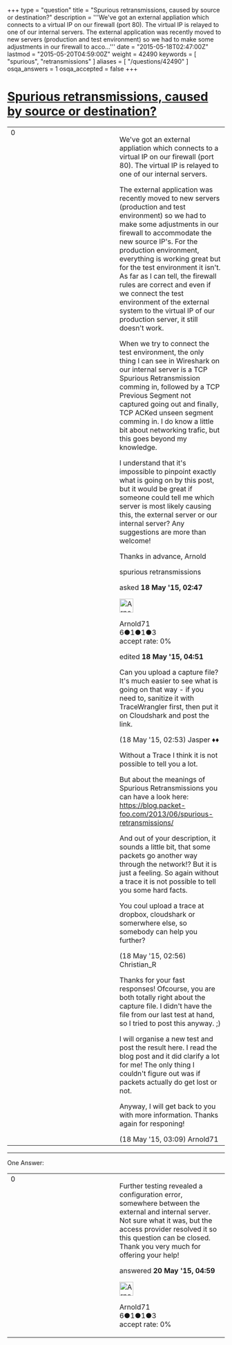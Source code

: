 +++
type = "question"
title = "Spurious retransmissions, caused by source or destination?"
description = '''We&#x27;ve got an external appliation which connects to a virtual IP on our firewall (port 80). The virtual IP is relayed to one of our internal servers. The external application was recently moved to new servers (production and test environment) so we had to make some adjustments in our firewall to acco...'''
date = "2015-05-18T02:47:00Z"
lastmod = "2015-05-20T04:59:00Z"
weight = 42490
keywords = [ "spurious", "retransmissions" ]
aliases = [ "/questions/42490" ]
osqa_answers = 1
osqa_accepted = false
+++

<div class="headNormal">

# [Spurious retransmissions, caused by source or destination?](/questions/42490/spurious-retransmissions-caused-by-source-or-destination)

</div>

<div id="main-body">

<div id="askform">

<table id="question-table" style="width:100%;"><colgroup><col style="width: 50%" /><col style="width: 50%" /></colgroup><tbody><tr class="odd"><td style="width: 30px; vertical-align: top"><div class="vote-buttons"><span id="post-42490-upvote" class="ajax-command post-vote up" rel="nofollow" title="I like this post (click again to cancel)"> </span><div id="post-42490-score" class="post-score" title="current number of votes">0</div><span id="post-42490-downvote" class="ajax-command post-vote down" rel="nofollow" title="I dont like this post (click again to cancel)"> </span> <span id="favorite-mark" class="ajax-command favorite-mark" rel="nofollow" title="mark/unmark this question as favorite (click again to cancel)"> </span><div id="favorite-count" class="favorite-count"></div></div></td><td><div id="item-right"><div class="question-body"><p>We've got an external appliation which connects to a virtual IP on our firewall (port 80). The virtual IP is relayed to one of our internal servers.</p><p>The external application was recently moved to new servers (production and test environment) so we had to make some adjustments in our firewall to accommodate the new source IP's. For the production environment, everything is working great but for the test environment it isn't. As far as I can tell, the firewall rules are correct and even if we connect the test environment of the external system to the virtual IP of our production server, it still doesn't work.</p><p>When we try to connect the test environment, the only thing I can see in Wireshark on our internal server is a TCP Spurious Retransmission comming in, followed by a TCP Previous Segment not captured going out and finally, TCP ACKed unseen segment comming in. I do know a little bit about networking trafic, but this goes beyond my knowledge.</p><p>I understand that it's impossible to pinpoint exactly what is going on by this post, but it would be great if someone could tell me which server is most likely causing this, the external server or our internal server? Any suggestions are more than welcome!</p><p>Thanks in advance, Arnold</p></div><div id="question-tags" class="tags-container tags"><span class="post-tag tag-link-spurious" rel="tag" title="see questions tagged &#39;spurious&#39;">spurious</span> <span class="post-tag tag-link-retransmissions" rel="tag" title="see questions tagged &#39;retransmissions&#39;">retransmissions</span></div><div id="question-controls" class="post-controls"></div><div class="post-update-info-container"><div class="post-update-info post-update-info-user"><p>asked <strong>18 May '15, 02:47</strong></p><img src="https://secure.gravatar.com/avatar/ccdc399e2ef24724f858b3d1f0e5c730?s=32&amp;d=identicon&amp;r=g" class="gravatar" width="32" height="32" alt="Arnold71&#39;s gravatar image" /><p><span>Arnold71</span><br />
<span class="score" title="6 reputation points">6</span><span title="1 badges"><span class="badge1">●</span><span class="badgecount">1</span></span><span title="1 badges"><span class="silver">●</span><span class="badgecount">1</span></span><span title="3 badges"><span class="bronze">●</span><span class="badgecount">3</span></span><br />
<span class="accept_rate" title="Rate of the user&#39;s accepted answers">accept rate:</span> <span title="Arnold71 has no accepted answers">0%</span></p></div><div class="post-update-info post-update-info-edited"><p><span> edited <strong>18 May '15, 04:51</strong> </span></p></div></div><div id="comments-container-42490" class="comments-container"><span id="42491"></span><div id="comment-42491" class="comment"><div id="post-42491-score" class="comment-score"></div><div class="comment-text"><p>Can you upload a capture file? It's much easier to see what is going on that way - if you need to, sanitize it with TraceWrangler first, then put it on Cloudshark and post the link.</p></div><div id="comment-42491-info" class="comment-info"><span class="comment-age">(18 May '15, 02:53)</span> <span class="comment-user userinfo">Jasper ♦♦</span></div></div><span id="42492"></span><div id="comment-42492" class="comment"><div id="post-42492-score" class="comment-score"></div><div class="comment-text"><p>Without a Trace I think it is not possible to tell you a lot.</p><p>But about the meanings of Spurious Retransmissions you can have a look here: <a href="https://blog.packet-foo.com/2013/06/spurious-retransmissions/">https://blog.packet-foo.com/2013/06/spurious-retransmissions/</a></p><p>And out of your description, it sounds a little bit, that some packets go another way through the network!? But it is just a feeling. So again without a trace it is not possible to tell you some hard facts.</p><p>You coul upload a trace at dropbox, cloudshark or somerwhere else, so somebody can help you further?</p></div><div id="comment-42492-info" class="comment-info"><span class="comment-age">(18 May '15, 02:56)</span> <span class="comment-user userinfo">Christian_R</span></div></div><span id="42493"></span><div id="comment-42493" class="comment"><div id="post-42493-score" class="comment-score"></div><div class="comment-text"><p>Thanks for your fast responses! Ofcourse, you are both totally right about the capture file. I didn't have the file from our last test at hand, so I tried to post this anyway. ;)</p><p>I will organise a new test and post the result here. I read the blog post and it did clarify a lot for me! The only thing I couldn't figure out was if packets actually do get lost or not.</p><p>Anyway, I will get back to you with more information. Thanks again for responing!</p></div><div id="comment-42493-info" class="comment-info"><span class="comment-age">(18 May '15, 03:09)</span> <span class="comment-user userinfo">Arnold71</span></div></div></div><div id="comment-tools-42490" class="comment-tools"></div><div class="clear"></div><div id="comment-42490-form-container" class="comment-form-container"></div><div class="clear"></div></div></td></tr></tbody></table>

------------------------------------------------------------------------

<div class="tabBar">

<span id="sort-top"></span>

<div class="headQuestions">

One Answer:

</div>

</div>

<span id="42576"></span>

<div id="answer-container-42576" class="answer answered-by-owner">

<table style="width:100%;"><colgroup><col style="width: 50%" /><col style="width: 50%" /></colgroup><tbody><tr class="odd"><td style="width: 30px; vertical-align: top"><div class="vote-buttons"><span id="post-42576-upvote" class="ajax-command post-vote up" rel="nofollow" title="I like this post (click again to cancel)"> </span><div id="post-42576-score" class="post-score" title="current number of votes">0</div><span id="post-42576-downvote" class="ajax-command post-vote down" rel="nofollow" title="I dont like this post (click again to cancel)"> </span></div></td><td><div class="item-right"><div class="answer-body"><p>Further testing revealed a configuration error, somewhere between the external and internal server. Not sure what it was, but the access provider resolved it so this question can be closed. Thank you very much for offering your help!</p></div><div class="answer-controls post-controls"></div><div class="post-update-info-container"><div class="post-update-info post-update-info-user"><p>answered <strong>20 May '15, 04:59</strong></p><img src="https://secure.gravatar.com/avatar/ccdc399e2ef24724f858b3d1f0e5c730?s=32&amp;d=identicon&amp;r=g" class="gravatar" width="32" height="32" alt="Arnold71&#39;s gravatar image" /><p><span>Arnold71</span><br />
<span class="score" title="6 reputation points">6</span><span title="1 badges"><span class="badge1">●</span><span class="badgecount">1</span></span><span title="1 badges"><span class="silver">●</span><span class="badgecount">1</span></span><span title="3 badges"><span class="bronze">●</span><span class="badgecount">3</span></span><br />
<span class="accept_rate" title="Rate of the user&#39;s accepted answers">accept rate:</span> <span title="Arnold71 has no accepted answers">0%</span></p></div></div><div id="comments-container-42576" class="comments-container"></div><div id="comment-tools-42576" class="comment-tools"></div><div class="clear"></div><div id="comment-42576-form-container" class="comment-form-container"></div><div class="clear"></div></div></td></tr></tbody></table>

</div>

<div class="paginator-container-left">

</div>

</div>

</div>

